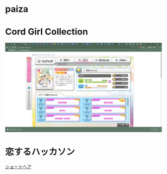 # paiza

# Cord Girl Collection

![CordGirlCollection](./imege/CordGirlCollection.png)

# 恋するハッカソン

[ショートヘア](./lovehackathon/shorthair.py)
